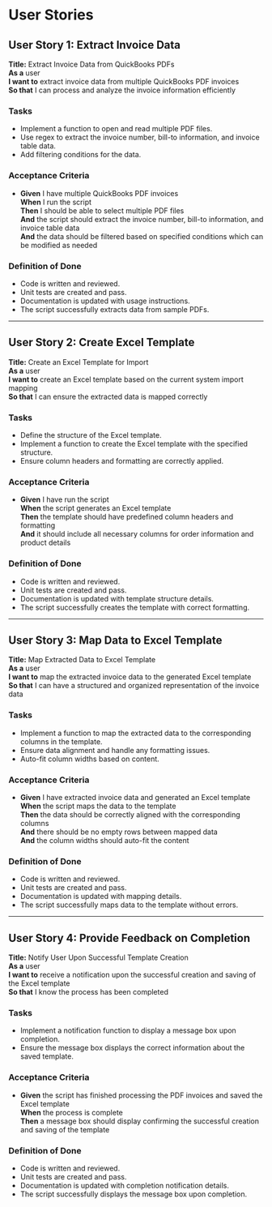 # User Stories

## User Story 1: Extract Invoice Data

**Title:** Extract Invoice Data from QuickBooks PDFs  
**As a** user  
**I want to** extract invoice data from multiple QuickBooks PDF invoices  
**So that** I can process and analyze the invoice information efficiently  

### Tasks
- Implement a function to open and read multiple PDF files.
- Use regex to extract the invoice number, bill-to information, and invoice table data.
- Add filtering conditions for the data.

### Acceptance Criteria
- **Given** I have multiple QuickBooks PDF invoices  
  **When** I run the script  
  **Then** I should be able to select multiple PDF files  
  **And** the script should extract the invoice number, bill-to information, and invoice table data  
  **And** the data should be filtered based on specified conditions which can be modified as needed  

### Definition of Done
- Code is written and reviewed.
- Unit tests are created and pass.
- Documentation is updated with usage instructions.
- The script successfully extracts data from sample PDFs.

---

## User Story 2: Create Excel Template

**Title:** Create an Excel Template for Import  
**As a** user  
**I want to** create an Excel template based on the current system import mapping  
**So that** I can ensure the extracted data is mapped correctly  

### Tasks
- Define the structure of the Excel template.
- Implement a function to create the Excel template with the specified structure.
- Ensure column headers and formatting are correctly applied.

### Acceptance Criteria
- **Given** I have run the script  
  **When** the script generates an Excel template  
  **Then** the template should have predefined column headers and formatting  
  **And** it should include all necessary columns for order information and product details  

### Definition of Done
- Code is written and reviewed.
- Unit tests are created and pass.
- Documentation is updated with template structure details.
- The script successfully creates the template with correct formatting.

---

## User Story 3: Map Data to Excel Template

**Title:** Map Extracted Data to Excel Template  
**As a** user  
**I want to** map the extracted invoice data to the generated Excel template  
**So that** I can have a structured and organized representation of the invoice data  

### Tasks
- Implement a function to map the extracted data to the corresponding columns in the template.
- Ensure data alignment and handle any formatting issues.
- Auto-fit column widths based on content.

### Acceptance Criteria
- **Given** I have extracted invoice data and generated an Excel template  
  **When** the script maps the data to the template  
  **Then** the data should be correctly aligned with the corresponding columns  
  **And** there should be no empty rows between mapped data  
  **And** the column widths should auto-fit the content  

### Definition of Done
- Code is written and reviewed.
- Unit tests are created and pass.
- Documentation is updated with mapping details.
- The script successfully maps data to the template without errors.

---

## User Story 4: Provide Feedback on Completion

**Title:** Notify User Upon Successful Template Creation  
**As a** user  
**I want to** receive a notification upon the successful creation and saving of the Excel template  
**So that** I know the process has been completed  

### Tasks
- Implement a notification function to display a message box upon completion.
- Ensure the message box displays the correct information about the saved template.

### Acceptance Criteria
- **Given** the script has finished processing the PDF invoices and saved the Excel template  
  **When** the process is complete  
  **Then** a message box should display confirming the successful creation and saving of the template  

### Definition of Done
- Code is written and reviewed.
- Unit tests are created and pass.
- Documentation is updated with completion notification details.
- The script successfully displays the message box upon completion.
